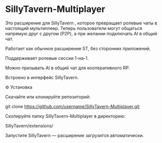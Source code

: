 # SillyTavern-Multiplayer

Это расширение для SillyTavern
, которое превращает ролевые чаты в настоящий мультиплеер. Теперь пользователи могут общаться напрямую друг с другом (P2P), а при желании подключать AI в общий чат.

Работает как обычное расширение ST, без сторонних приложений.

Поддерживает ролевые сессии 1-на-1.

Можно призывать AI в общий чат для кооперативного RP.

Встроено в интерфейс SillyTavern.

⚙️ Установка

Скачайте или клонируйте репозиторий:

git clone https://github.com/username/SillyTavern-Multiplayer.git


Скопируйте папку SillyTavern-Multiplayer в директорию:

SillyTavern/extensions/


Запустите SillyTavern — расширение загрузится автоматически.
